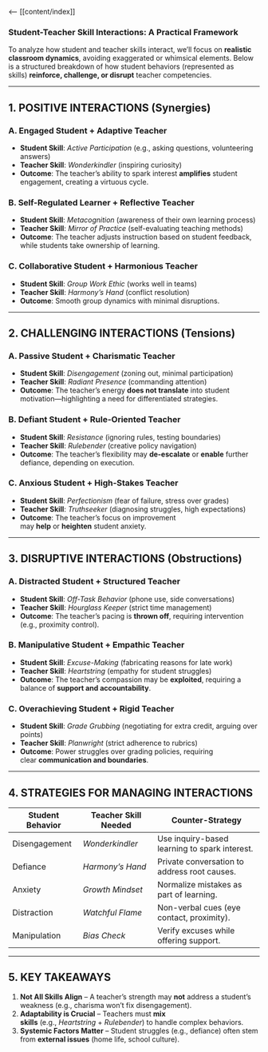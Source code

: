 <-- [[content/index]]
### **Student-Teacher Skill Interactions: A Practical Framework**

To analyze how student and teacher skills interact, we’ll focus on **realistic classroom dynamics**, avoiding exaggerated or whimsical elements. Below is a structured breakdown of how student behaviors (represented as skills) **reinforce, challenge, or disrupt** teacher competencies.

---

## **1. POSITIVE INTERACTIONS (Synergies)**

### **A. Engaged Student + Adaptive Teacher**

- **Student Skill**: _Active Participation_ (e.g., asking questions, volunteering answers)
- **Teacher Skill**: _Wonderkindler_ (inspiring curiosity)
- **Outcome**: The teacher’s ability to spark interest **amplifies** student engagement, creating a virtuous cycle.

### **B. Self-Regulated Learner + Reflective Teacher**

- **Student Skill**: _Metacognition_ (awareness of their own learning process)
- **Teacher Skill**: _Mirror of Practice_ (self-evaluating teaching methods)
- **Outcome**: The teacher adjusts instruction based on student feedback, while students take ownership of learning.

### **C. Collaborative Student + Harmonious Teacher**

- **Student Skill**: _Group Work Ethic_ (works well in teams)
- **Teacher Skill**: _Harmony’s Hand_ (conflict resolution)
- **Outcome**: Smooth group dynamics with minimal disruptions.

---

## **2. CHALLENGING INTERACTIONS (Tensions)**

### **A. Passive Student + Charismatic Teacher**

- **Student Skill**: _Disengagement_ (zoning out, minimal participation)
- **Teacher Skill**: _Radiant Presence_ (commanding attention)
- **Outcome**: The teacher’s energy **does not translate** into student motivation—highlighting a need for differentiated strategies.

### **B. Defiant Student + Rule-Oriented Teacher**

- **Student Skill**: _Resistance_ (ignoring rules, testing boundaries)
- **Teacher Skill**: _Rulebender_ (creative policy navigation)
- **Outcome**: The teacher’s flexibility may **de-escalate** or **enable** further defiance, depending on execution.

### **C. Anxious Student + High-Stakes Teacher**

- **Student Skill**: _Perfectionism_ (fear of failure, stress over grades)
- **Teacher Skill**: _Truthseeker_ (diagnosing struggles, high expectations)
- **Outcome**: The teacher’s focus on improvement may **help** or **heighten** student anxiety.

---

## **3. DISRUPTIVE INTERACTIONS (Obstructions)**

### **A. Distracted Student + Structured Teacher**

- **Student Skill**: _Off-Task Behavior_ (phone use, side conversations)
- **Teacher Skill**: _Hourglass Keeper_ (strict time management)
- **Outcome**: The teacher’s pacing is **thrown off**, requiring intervention (e.g., proximity control).

### **B. Manipulative Student + Empathic Teacher**

- **Student Skill**: _Excuse-Making_ (fabricating reasons for late work)
- **Teacher Skill**: _Heartstring_ (empathy for student struggles)
- **Outcome**: The teacher’s compassion may be **exploited**, requiring a balance of **support and accountability**.

### **C. Overachieving Student + Rigid Teacher**

- **Student Skill**: _Grade Grubbing_ (negotiating for extra credit, arguing over points)
- **Teacher Skill**: _Planwright_ (strict adherence to rubrics)
- **Outcome**: Power struggles over grading policies, requiring clear **communication and boundaries**.

---

## **4. STRATEGIES FOR MANAGING INTERACTIONS**

|**Student Behavior**|**Teacher Skill Needed**|**Counter-Strategy**|
|---|---|---|
|Disengagement|_Wonderkindler_|Use inquiry-based learning to spark interest.|
|Defiance|_Harmony’s Hand_|Private conversation to address root causes.|
|Anxiety|_Growth Mindset_|Normalize mistakes as part of learning.|
|Distraction|_Watchful Flame_|Non-verbal cues (eye contact, proximity).|
|Manipulation|_Bias Check_|Verify excuses while offering support.|

---

## **5. KEY TAKEAWAYS**

1. **Not All Skills Align** – A teacher’s strength may **not** address a student’s weakness (e.g., charisma won’t fix disengagement).
2. **Adaptability is Crucial** – Teachers must **mix skills** (e.g., _Heartstring_ + _Rulebender_) to handle complex behaviors.
3. **Systemic Factors Matter** – Student struggles (e.g., defiance) often stem from **external issues** (home life, school culture).